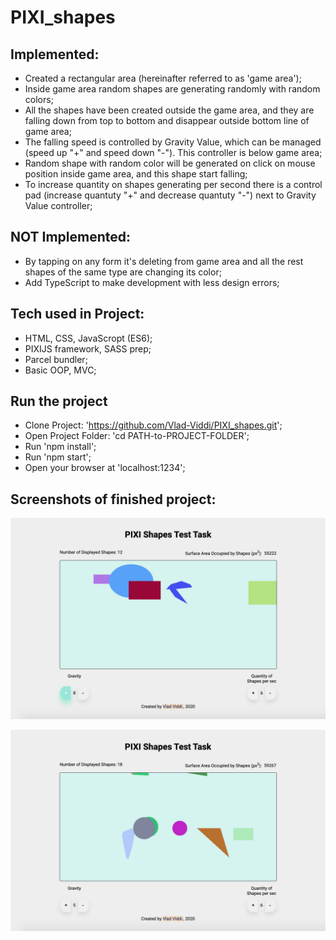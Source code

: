 # PIXI_shapes

## Implemented:
- Created a rectangular area (hereinafter referred to as 'game area');
- Inside game area random shapes are generating randomly with random colors;
- All the shapes have been created outside the game area, and they are falling down from top to bottom and disappear outside bottom line of game area;
- The falling speed is controlled by Gravity Value, which can be managed (speed up "+" and speed down "-"). This controller is below game area;
- Random shape with random color will be generated on click on mouse position inside game area, and this shape start falling;
- To increase quantity on shapes generating per second there is a control pad (increase quantuty "+" and decrease quantuty "-") next to Gravity Value controller;

## NOT Implemented:
- By tapping on any form it's deleting from game area and all the rest shapes of the same type are changing its color;
- Add TypeScript to make development with less design errors;

## Tech used in Project:
- HTML, CSS, JavaScropt (ES6);
- PIXIJS framework, SASS prep;
- Parcel bundler;
- Basic OOP, MVC;


## Run the project

- Clone Project: 'https://github.com/Vlad-Viddi/PIXI_shapes.git';
- Open Project Folder: 'cd PATH-to-PROJECT-FOLDER';
- Run 'npm install';
- Run 'npm start';
- Open your browser at 'localhost:1234';

## Screenshots of finished project:

![pixi-shapes](./public/icons/icon1.png)

![pixi-shapes](./public/icons/icon2.png)